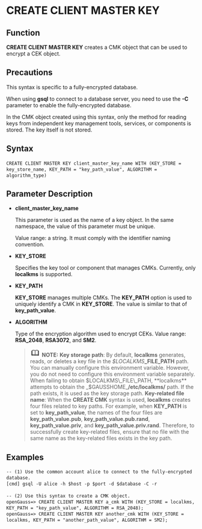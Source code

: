 # CREATE CLIENT MASTER KEY<a name="EN-US_TOPIC_0294528088"></a>

## Function<a name="section1163224811518"></a>

**CREATE CLIENT MASTER KEY**  creates a CMK object that can be used to encrypt a CEK object.

## Precautions<a name="en-us_topic_0059777586_s0bb17f15d73a4d978ef028b2686e0f7a"></a>

This syntax is specific to a fully-encrypted database.

When using  **gsql**  to connect to a database server, you need to use the  **-C**  parameter to enable the fully-encrypted database.

In the CMK object created using this syntax, only the method for reading keys from independent key management tools, services, or components is stored. The key itself is not stored.

## Syntax<a name="en-us_topic_0059777586_sa46c661c13834b8389614f75e47a3efa"></a>

```
CREATE CLIENT MASTER KEY client_master_key_name WITH (KEY_STORE = key_store_name, KEY_PATH = "key_path_value", ALGORITHM = algorithm_type)
```

## Parameter Description<a name="section2852173114389"></a>

-   **client\_master\_key\_name**

    This parameter is used as the name of a key object. In the same namespace, the value of this parameter must be unique.

    Value range: a string. It must comply with the identifier naming convention.

-   **KEY\_STORE**

    Specifies the key tool or component that manages CMKs. Currently, only  **localkms**  is supported.

-   **KEY\_PATH**

    **KEY\_STORE**  manages multiple CMKs. The  **KEY\_PATH**  option is used to uniquely identify a CMK in  **KEY\_STORE**. The value is similar to that of  **key\_path\_value**.

-   **ALGORITHM**

    Type of the encryption algorithm used to encrypt CEKs. Value range:  **RSA\_2048**,  **RSA3072**, and  **SM2**.

    >![](public_sys-resources/icon-note.gif) **NOTE:** 
    >**Key storage path**: By default,  **localkms**  generates, reads, or deletes a key file in the  _$LOCALKMS_**\_FILE\_PATH**  path. You can manually configure this environment variable. However, you do not need to configure this environment variable separately. When failing to obtain $LOCALKMS\_FILE\_PATH,  **localkms**  attempts to obtain the  _$GAUSSHOME_**/etc/localkms/**  path. If the path exists, it is used as the key storage path.
    >**Key-related file name**: When the  **CREATE CMK**  syntax is used,  **localkms**  creates four files related to key paths. For example, when  **KEY\_PATH**  is set to  **key\_path\_value**, the names of the four files are  **key\_path\_value.pub**,  **key\_path\_value.pub.rand**,  **key\_path\_value.priv**, and  **key\_path\_value.priv.rand**.
    >Therefore, to successfully create key-related files, ensure that no file with the same name as the key-related files exists in the key path.


## Examples<a name="section7854941155112"></a>

```
-- (1) Use the common account alice to connect to the fully-encrypted database.
[cmd] gsql -U alice -h $host -p $port -d $database -C -r

-- (2) Use this syntax to create a CMK object.
openGauss=> CREATE CLIENT MASTER KEY a_cmk WITH (KEY_STORE = localkms, KEY_PATH = "key_path_value", ALGORITHM = RSA_2048);
openGauss=> CREATE CLIENT MASTER KEY another_cmk WITH (KEY_STORE = localkms, KEY_PATH = "another_path_value", ALGORITHM = SM2);
```

